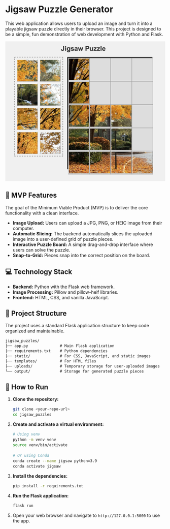 # Jigsaw Puzzle Generator

This web application allows users to upload an image and turn it into a playable jigsaw puzzle directly in their browser. This project is designed to be a simple, fun demonstration of web development with Python and Flask.

![Puzzle in Progress](static/images/puzzle_in_progress.png)

## 🎯 MVP Features

The goal of the Minimum Viable Product (MVP) is to deliver the core functionality with a clean interface.

-   **Image Upload:** Users can upload a JPG, PNG, or HEIC image from their computer.
-   **Automatic Slicing:** The backend automatically slices the uploaded image into a user-defined grid of puzzle pieces.
-   **Interactive Puzzle Board:** A simple drag-and-drop interface where users can solve the puzzle.
-   **Snap-to-Grid:** Pieces snap into the correct position on the board.

## 💻 Technology Stack

-   **Backend:** Python with the Flask web framework.
-   **Image Processing:** Pillow and pillow-heif libraries.
-   **Frontend:** HTML, CSS, and vanilla JavaScript.

## 📂 Project Structure

The project uses a standard Flask application structure to keep code organized and maintainable.

```
jigsaw_puzzles/
├── app.py              # Main Flask application
├── requirements.txt    # Python dependencies
├── static/             # For CSS, JavaScript, and static images
├── templates/          # For HTML files
├── uploads/            # Temporary storage for user-uploaded images
└── output/             # Storage for generated puzzle pieces
```

## 🚀 How to Run

1.  **Clone the repository:**
    ```sh
    git clone <your-repo-url>
    cd jigsaw_puzzles
    ```

2.  **Create and activate a virtual environment:**
    ```sh
    # Using venv
    python -m venv venv
    source venv/bin/activate

    # Or using Conda
    conda create --name jigsaw python=3.9
    conda activate jigsaw
    ```

3.  **Install the dependencies:**
    ```sh
    pip install -r requirements.txt
    ```

4.  **Run the Flask application:**
    ```sh
    flask run
    ```

5.  Open your web browser and navigate to `http://127.0.0.1:5000` to use the app.